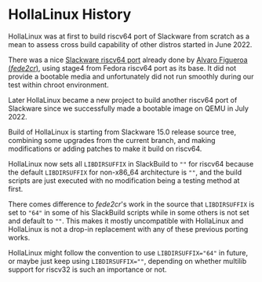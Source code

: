 # HollaLinux History

HollaLinux was at first to build riscv64 port of Slackware from scratch
as a mean to assess cross build capability of other distros started in June 2022.

There was a nice [Slackware riscv64 port](https://github.com/fede2cr/slackware_riscv)
already done by [Alvaro Figueroa (_fede2cr_)](https://github.com/fede2cr),
using stage4 from Fedora riscv64 port as its base.
It did not provide a bootable media and unfortunately 
did not run smoothly during our test within chroot environment.

Later HollaLinux became a new project to build another
riscv64 port of Slackware since we successfully made a
bootable image on QEMU in July 2022.

Build of HollaLinux is starting from Slackware 15.0 release source tree,
combining some upgrades from the current branch,
and making modifications or adding patches to make it build on riscv64.

HollaLinux now sets all `LIBDIRSUFFIX` in SlackBuild to `""` for riscv64
because the default `LIBDIRSUFFIX` for non-x86_64 architecture is `""`,
and the build scripts are just executed with no modification
being a testing method at first.

There comes difference to _fede2cr_'s work in the source that `LIBDIRSUFFIX`
is set to `"64"` in some of his SlackBuild scripts while
in some others is not set and default to `""`.
This makes it mostly uncompatible with HollaLinux and
HollaLinux is not a drop-in replacement with 
any of these previous porting works.

HollaLinux might follow the convention to use `LIBDIRSUFFIX="64"` 
in future, or maybe just keep using `LIBDIRSUFFIX=""`,
depending on whether multilib support for riscv32 is such an importance or not.
